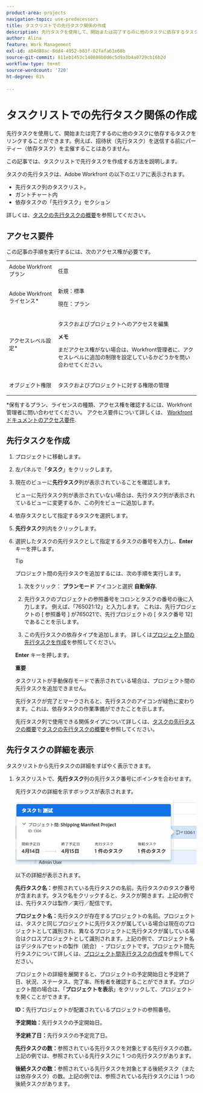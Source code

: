 ```yaml
---
product-area: projects
navigation-topic: use-predecessors
title: タスクリストでの先行タスク関係の作成
description: 先行タスクを使用して、開始または完了するのに他のタスクに依存するタスクをリンクすることができます。例えば、招待状（先行タスク）を送信する前にパーティー（依存タスク）を主催することはありません。
author: Alina
feature: Work Management
exl-id: a84d88ac-8dd4-4952-b83f-02fafa61e68b
source-git-commit: 811eb1453c140808b0d6c5d9a3b4a0729cb16b2d
workflow-type: tm+mt
source-wordcount: '720'
ht-degree: 81%

---
```


# タスクリストでの先行タスク関係の作成

先行タスクを使用して、開始または完了するのに他のタスクに依存するタスクをリンクすることができます。例えば、招待状（先行タスク）を送信する前にパーティー（依存タスク）を主催することはありません。

この記事では、タスクリストで先行タスクを作成する方法を説明します。

タスクの先行タスクは、Adobe Workfront の以下のエリアに表示されます。

* 先行タスク列のタスクリスト。
* ガントチャート内
* 依存タスクの「先行タスク」セクション

詳しくは、[タスクの先行タスクの概要](../../../manage-work/tasks/use-prdcssrs/predecessors-overview.md)を参照してください。

## アクセス要件

この記事の手順を実行するには、次のアクセス権が必要です。

<table style="table-layout:auto"> 
 <col> 
 <col> 
 <tbody> 
  <tr> 
   <td role="rowheader">Adobe Workfront プラン</td> 
   <td> <p>任意</p> </td> 
  </tr> 
  <tr> 
   <td role="rowheader">Adobe Workfront ライセンス*</td> 
   <td> <p>新規：標準 </p><p>現在：プラン </p> </td> 
  </tr> 
  <tr> 
   <td role="rowheader">アクセスレベル設定*</td> 
   <td> <p>タスクおよびプロジェクトへのアクセスを編集</p> <p><b>メモ</b>

まだアクセス権がない場合は、Workfront管理者に、アクセスレベルに追加の制限を設定しているかどうかを問い合わせてください。 </p> </td>
</tr> 
  <tr> 
   <td role="rowheader">オブジェクト権限</td> 
   <td> <p>タスクおよびプロジェクトに対する権限の管理</p> </td> 
  </tr> 
 </tbody> 
</table>

&#42;保有するプラン、ライセンスの種類、アクセス権を確認するには、Workfront管理者に問い合わせてください。 アクセス要件について詳しくは、 [Workfrontドキュメントのアクセス要件](/help/quicksilver/administration-and-setup/add-users/access-levels-and-object-permissions/access-level-requirements-in-documentation.md).

## 先行タスクを作成

1. プロジェクトに移動します。
1. 左パネルで「**タスク**」をクリックします。
1. 現在のビューに&#x200B;**先行タスク**&#x200B;列が表示されていることを確認します。

   ビューに先行タスク列が表示されていない場合は、先行タスク列が表示されているビューに変更するか、この列をビューに追加します。

1. 依存タスクとして指定するタスクを選択します。
1. **先行タスク**&#x200B;列内をクリックします。
1. 選択したタスクの先行タスクとして指定するタスクの番号を入力し、**Enter** キーを押します。

   >[!TIP]
   >
   >プロジェクト間の先行タスクを追加するには、次の手順を実行します。
   >
   >1. 次をクリック： **プランモード** アイコンと選択 **自動保存**.
   >
   >1. 先行タスクのプロジェクトの参照番号をコロンとタスクの番号の後に入力します。 例えば、「765021:12」と入力します。 これは、先行プロジェクトの [ 参照番号 ] が765021で、先行プロジェクトの [ タスク番号 12] であることを示します。
   >
   >1. この先行タスクの依存タイプを追加します。 詳しくは[プロジェクト間の先行タスクを作成](/help/quicksilver/manage-work/tasks/use-prdcssrs/cross-project-predecessors.md)を参照してください。
   >
   >**Enter** キーを押します。
   >
   >**重要**
   >
   >タスクリストが手動保存モードで表示されている場合は、プロジェクト間の先行タスクを追加できません。

   先行タスクが完了とマークされると、先行タスクのアイコンが緑色に変わります。これは、依存タスクの作業準備ができたことを示します。

   先行タスク列で使用できる関係タイプについて詳しくは、[タスクの先行タスクの概要](../../../manage-work/tasks/use-prdcssrs/predecessors-overview.md)で[タスクの先行タスクの概要](../../../manage-work/tasks/use-prdcssrs/predecessors-overview.md)を参照してください。

## 先行タスクの詳細を表示

タスクリストから先行タスクの詳細をすばやく表示できます。

1. タスクリストで、**先行タスク**&#x200B;列の先行タスク番号にポインタを合わせます。

   先行タスクの詳細を示すボックスが表示されます。

   ![先行タスクの詳細](assets/predecessor-details-in-task-list.png)

   以下の詳細が表示されます。

   **先行タスク名：**&#x200B;参照されている先行タスクの名前。先行タスクのタスク番号が含まれます。タスク名をクリックすると、タスクが開きます。上記の例では、先行タスクは製作／実行／配信です。

   **プロジェクト名：**&#x200B;先行タスクが存在するプロジェクトの名前。プロジェクトは、タスクと同じプロジェクトに先行タスクが属している場合は現在のプロジェクトとして識別され、異なるプロジェクトに先行タスクが属している場合はクロスプロジェクトとして識別されます。上記の例で、プロジェクト名はデジタルアセットの製作（統合） - プロジェクトです。プロジェクト間先行タスクについて詳しくは、[プロジェクト間先行タスクの作成](../../tasks/use-prdcssrs/cross-project-predecessors.md)を参照してください。

   プロジェクトの詳細を展開すると、プロジェクトの予定開始日と予定終了日、状況、ステータス、完了率、所有者を確認することができます。プロジェクト間の場合は、「**プロジェクトを表示**」をクリックして、プロジェクトを開くことができます。

   **ID：**&#x200B;先行プロジェクトが配置されているプロジェクトの参照番号。

   **予定開始：**&#x200B;先行タスクの予定開始日。

   **予定終了日：**&#x200B;先行タスクの予定完了日。

   **先行タスクの数：**&#x200B;参照されている先行タスクを対象とする先行タスクの数。上記の例では、参照されている先行タスクに 1 つの先行タスクがあります。

   **後続タスクの数：**&#x200B;参照されている先行タスクを対象とする後続タスク（または依存タスク）の数。上記の例では、参照されている先行タスクには 1 つの後続タスクがあります。
